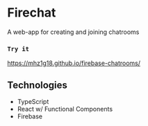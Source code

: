 # Firechat

A web-app for creating and joining chatrooms

### `Try it`
https://mhz1g18.github.io/firebase-chatrooms/

## Technologies
* TypeScript
* React w/ Functional Components
* Firebase

